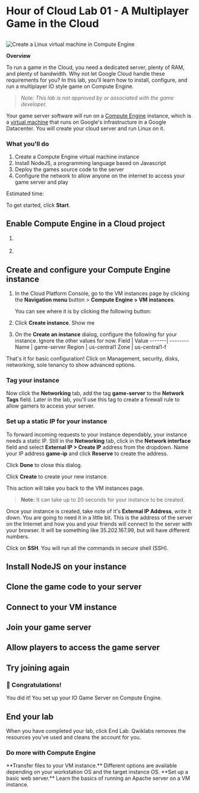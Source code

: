 # Hour of Cloud Lab 01 - A Multiplayer Game in the Cloud

<walkthrough-watcher-constant key="project_id" value="<your-project>"></walkthrough-watcher-constant>

##
![Create a Linux virtual machine in Compute Engine](https://walkthroughs.googleusercontent.com/content/images/compute.png)

**Overview**

To run a game in the Cloud, you need a dedicated server, plenty of RAM, and plenty of bandwidth. Why not let Google Cloud handle these requirements for you? In this lab, you'll learn how to install, configure, and run a multiplayer IO style game on Compute Engine.

> *Note: This lab is not approved by or associated with the game developer.*

Your game server software will run on a [Compute Engine](https://cloud.google.com/compute/docs/instances) instance, which is a [virtual machine](https://wikipedia.org/wiki/Virtual_machine) that runs on Google's infrastructure in a Google Datacenter. You will create your cloud server and run Linux on it.

### What you'll do

1. Create a Compute Engine virtual machine instance
1. Install NodeJS, a programming language based on Javascript
1. Deploy the games source code to the server
1. Configure the network to allow anyone on the internet to access your game server and play


Estimated time: <walkthrough-tutorial-duration duration="60"></walkthrough-tutorial-duration>

To get started, click **Start**.


## Enable Compute Engine in a Cloud project

1. <walkthrough-project-setup></walkthrough-project-setup>

1. <walkthrough-enable-apis apis="compute.googleapis.com"></walkthrough-enable-apis>


## Create and configure your Compute Engine instance

1. In the Cloud Platform Console, go to the VM instances page by clicking the **Navigation menu** button > **Compute Engine > VM instances**.

   You can see where it is by clicking the following button:
   <walkthrough-menu-navigation sectionId="COMPUTE_SECTION"></walkthrough-menu-navigation>

1.  Click **Create instance**.
    <walkthrough-spotlight-pointer cssSelector="[instrumentation-id=gce-zero-new-vm],[instrumentation-id=gce-vm-list-new],[id$=create]">Show me</walkthrough-spotlight-pointer>

1.  On the **Create an instance** dialog, configure the following for your instance. Ignore the other values for now.
Field  | Value
-------| --------
Name   | game-server
Region | us-central1
Zone   | us-central1-f

That's it for basic configuration! Click on Management, security, disks, networking, sole tenancy to show advanced options.

### Tag your instance
Now click the **Networking** tab, add the tag **game-server** to the **Network Tags** field. Later in the lab, you'll use this tag to create a firewall rule to allow gamers to access your server.

### Set up a static IP for your instance
To forward incoming requests to your instance dependably, your instance needs a static IP. Still in the **Networking** tab, click in the **Network interface** field and select **External IP > Create IP** address from the dropdown. Name your IP address **game-ip** and click **Reserve** to create the address.


Click **Done** to close this dialog.


Click <walkthrough-spotlight-pointer spotlightId="gce-submit">**Create**</walkthrough-spotlight-pointer> to create your new instance.

This action will take you back to the VM instances page.

> **Note:** It can take up to 20 seconds for your instance to be created.

Once your instance is created, take note of it's **External IP Address**, write it down. You are going to need it in a little bit. This is the address of the server on the Internet and how you and your friends will connect to the server with your browser. It will be something like 35.202.167.99, but will have different numbers.

Click on **SSH**. You will run all the commands in secure shell (SSH).


## Install NodeJS on your instance

## Clone the game code to your server

## Connect to your VM instance

## Join your game server

## Allow players to access the game server

## Try joining again


### 🎉  Congratulations!

You did it! You set up your IO Game Server on Compute Engine.

## End your lab
When you have completed your lab, click End Lab. Qwiklabs removes the resources you’ve used and cleans the account for you.


### Do more with Compute Engine

<walkthrough-tutorial-card id="transfer_files_to_gce_instances" icon="COMPUTE_SECTION" keepPrevious="true">
**Transfer files to your VM instance.** Different options are available
depending on your workstation OS and the target instance OS.</walkthrough-tutorial-card>

<walkthrough-tutorial-card url="https://cloud.google.com/compute/docs/tutorials/basic-webserver-apache" icon="COMPUTE_SECTION">
**Set up a basic web server.** Learn the basics of running an Apache server on a
VM instance.</walkthrough-tutorial-card>
